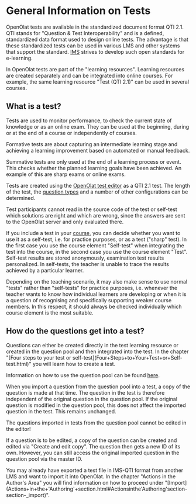 # General Information on Tests

OpenOlat tests are available in the standardized document format QTI 2.1. QTI
stands for "Question & Test Interoperability" and is a defined, standardized
data format used to design online tests. The advantage is that these
standardized tests can be used in various LMS and other systems that support
the standard. [IMS](http://www.imsglobal.org/) strives to develop such open
standards for e-learning.

In OpenOlat tests are part of the "learning resources". Learning resources are
created separately and can be integrated into online courses. For example, the
same learning resource "Test (QTI 2.1)" can be used in several courses.

## What is a test?

Tests are used to monitor performance, to check the current state of knowledge
or as an online exam. They can be used at the beginning, during or at the end
of a course or independently of courses.

Formative tests are about capturing an intermediate learning stage and
achieving a learning improvement based on automated or manual feedback.

Summative tests are only used at the end of a learning process or event. This
checks whether the planned learning goals have been achieved. An example of
this are sharp exams or online exams.

Tests are created using the [OpenOlat test editor](Test+editor+QTI+2.1.html)
as a QTI 2.1 test. The length of the test, the [question
types](Test+question+types.html) and a number of other configurations can be
determined.

Test participants cannot read in the source code of the test or self-test
which solutions are right and which are wrong, since the answers are sent to
the OpenOlat server and only evaluated there.

If you include a test in your [course](Tests+at+course+level.html), you can
decide whether you want to use it as a self-test, i.e. for practice purposes,
or as a test ("sharp" test). In the first case you use the course element
"Self-test" when integrating the test into the course, in the second case you
use the course element "Test". Self-test results are stored anonymously,
examination test results personalized. In self-tests, the teacher is unable to
trace the results achieved by a particular learner.

Depending on the teaching scenario, it may also make sense to use normal
"tests" rather than "self-tests" for practice purposes, i.e. whenever the
teacher wants to know how individual learners are developing or when it is a
question of recognising and specifically supporting weaker course members. In
this respect, it should always be checked individually which course element is
the most suitable.

## How do the questions get into a test?

Questions can either be created directly in the test learning resource or
created in the question pool and then integrated into the test. In the chapter
"[Four steps to your test or self-test](Four+Steps+to+Your+Test+or+Self-
test.html)" you will learn how to create a test.

Information on how to use the question pool can be found
[here](Question+Bank.html).

When you import a question from the question pool into a test, a copy of the
question is made at that time. The question in the test is therefore
independent of the original question in the question pool. If the original
question is modified in the question pool, this does not affect the imported
question in the test. This remains unchanged.

The questions imported in tests from the question pool cannot be edited in the
editor!

If a question is to be edited, a copy of the question can be created and
edited via "Create and edit copy". The question then gets a new ID of its own.
However, you can still access the original imported question in the question
pool via the master ID.

  

You may already have exported a test file in IMS-QTI format from another LMS
and want to import it into OpenOlat. In the chapter "Actions in the Author's
Area" you will find information on how to proceed under
"[Import](Actions+in+the+'Authoring'+section.html#Actionsinthe'Authoring'section-
section-_import)".

  

